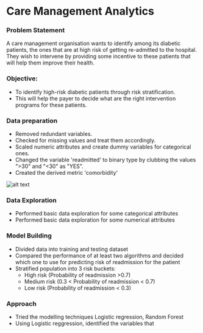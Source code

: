 # Care Management Analytics

### Problem Statement

A care management organisation wants to identify among its diabetic patients, the ones that are at high risk of getting re-admitted to the hospital. They wish to intervene by providing some incentive to these patients that will help them improve their health. 

### Objective: 
- To identify high-risk diabetic patients through risk stratification. 
- This will help the payer to decide what are the right intervention programs for these patients.

### Data preparation
- Removed redundant variables.
- Checked for missing values and treat them accordingly.
- Scaled numeric attributes and create dummy variables for categorical ones.
- Changed the variable 'readmitted' to binary type by clubbing the values ">30" and "<30" as "YES".
- Created the derived metric 'comorbidity'

![alt text](https://cdn.upgrad.com/UpGrad/temp/91fb95f6-f205-451a-8669-003f9c7168d0/1+-+Copy+(6).png)


### Data Exploration
- Performed basic data exploration for some categorical attributes
- Performed basic data exploration for some numerical attributes

### Model Building
- Divided data into training and testing dataset
- Compared the performance of at least two algorithms and decided which one to use for predicting risk of readmission for the patient
- Stratified population into 3 risk buckets:
  - High risk (Probability of readmission >0.7)
  - Medium risk (0.3 < Probability of readmission < 0.7)
  - Low risk (Probability of readmission < 0.3)

### Approach
- Tried the modelling techniques Logistic regression, Random Forest 
- Using Logistic reggression, identified the variables that
